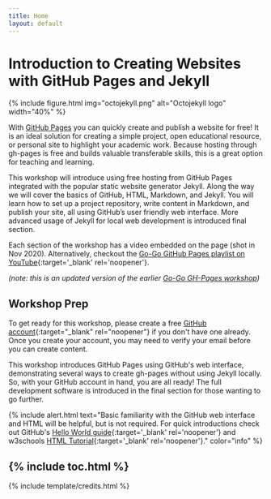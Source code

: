 ```yaml
---
title: Home
layout: default
---
```


# Introduction to Creating Websites with GitHub Pages and Jekyll

{% include figure.html img="octojekyll.png" alt="Octojekyll logo" width="40%" %}

With [GitHub Pages](https://pages.github.com/) you can quickly create and publish a website for free! 
It is an ideal solution for creating a simple project, open educational resource, or personal site to highlight your academic work. 
Because hosting through gh-pages is free and builds valuable transferable skills, this is a great option for teaching and learning.

This workshop will introduce using free hosting from GitHub Pages integrated with the popular static website generator Jekyll. 
Along the way we will cover the basics of GitHub, HTML, Markdown, and Jekyll. 
You will learn how to set up a project repository, write content in Markdown, and publish your site, all using GitHub’s user friendly web interface. 
More advanced usage of Jekyll for local web development is introduced final section.

Each section of the workshop has a video embedded on the page (shot in Nov 2020).
Alternatively, checkout the [Go-Go GitHub Pages playlist on YouTube](https://www.youtube.com/playlist?list=PL3MdArvT5LVdkeEZ6x6feSMRjYjoMVEUZ){:target='_blank' rel='noopener'}.

*(note: this is an updated version of the earlier [Go-Go GH-Pages workshop](https://evanwill.github.io/go-go-ghpages/))*

## Workshop Prep

To get ready for this workshop, please create a free [GitHub account](https://github.com/join){:target="_blank" rel="noopener"} if you don't have one already.
Once you create your account, you may need to verify your email before you can create content.

This workshop introduces GitHub Pages using GitHub's web interface, demonstrating several ways to create gh-pages without using Jekyll locally.
So, with your GitHub account in hand, you are all ready!
The full development software is introduced in the final section for those wanting to go further.

{% include alert.html text="Basic familiarity with the GitHub web interface and HTML will be helpful, but is not required. 
For quick introductions check out GitHub's [Hello World guide](https://guides.github.com/activities/hello-world/){:target='_blank' rel='noopener'} and w3schools [HTML Tutorial](https://www.w3schools.com/html/default.asp){:target='_blank' rel='noopener'}." color="info" %}

{% include toc.html %}
------

{% include template/credits.html %}
